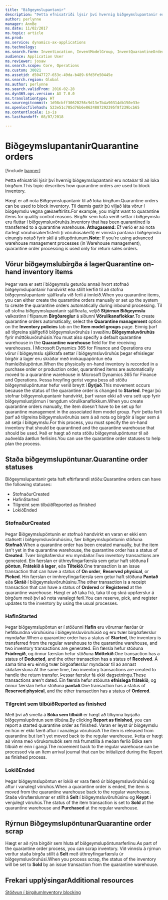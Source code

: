 ```yaml
---
title: "Biðgeymslupantanir"
description: "Þetta efnisatriði lýsir því hvernig biðgeymslupantanir eru notaðar til að loka birgðum."
author: perlynne
manager: AnnBe
ms.date: 11/02/2017
ms.topic: article
ms.prod: 
ms.service: dynamics-ax-applications
ms.technology: 
ms.search.form: InventLocation, InventModelGroup, InventQuarantineOrder, InventQuarantineParmEnd, InventQuarantineParmReportFinished, InventQuarantineParmStartUp, InventTrans
audience: Application User
ms.reviewer: josaw
ms.search.scope: Core, Operations
ms.custom: 30021
ms.assetid: d5047727-653c-49da-b489-6fd3fe50445e
ms.search.region: Global
ms.author: perlynne
ms.search.validFrom: 2016-02-28
ms.dyn365.ops.version: AX 7.0.0
ms.translationtype: HT
ms.sourcegitcommit: 1d98cbff30620256c9d13e7b4a90314db150e33e
ms.openlocfilehash: 523e51c705d76b6e8624887292395f8f239bcb65
ms.contentlocale: is-is
ms.lasthandoff: 08/07/2018

---
```


# <a name="quarantine-orders"></a><span data-ttu-id="96f27-103">Biðgeymslupantanir</span><span class="sxs-lookup"><span data-stu-id="96f27-103">Quarantine orders</span></span>

[!include [banner](../includes/banner.md)]

<span data-ttu-id="96f27-104">Þetta efnisatriði lýsir því hvernig biðgeymslupantanir eru notaðar til að loka birgðum.</span><span class="sxs-lookup"><span data-stu-id="96f27-104">This topic describes how quarantine orders are used to block inventory.</span></span>

<span data-ttu-id="96f27-105">Hægt er að nota Biðgeymslupantanir til að loka birgðum.</span><span class="sxs-lookup"><span data-stu-id="96f27-105">Quarantine orders can be used to block inventory.</span></span> <span data-ttu-id="96f27-106">Til dæmis gætir þú viljað láta vörur í biðgeymslu vegna gæðaeftirlits.</span><span class="sxs-lookup"><span data-stu-id="96f27-106">For example, you might want to quarantine items for quality control reasons.</span></span> <span data-ttu-id="96f27-107">Birgðir sem hafa verið settar í biðgeymslu eru fluttar í biðgeymsluvöruhús.</span><span class="sxs-lookup"><span data-stu-id="96f27-107">Inventory that has been quarantined is transferred to a quarantine warehouse.</span></span> <span data-ttu-id="96f27-108">**Athugasemd:** Ef verið er að nota ítarlegt vöruhúsakerfisferli (í vöruhúsakerfi) er vinnsla pantana í biðgeymslu einungis notuð fyrir skil á sölupöntunum.</span><span class="sxs-lookup"><span data-stu-id="96f27-108">**Note:** If you're using advanced warehouse management processes (in Warehouse management), quarantine order processing is used only for return sales orders.</span></span>

## <a name="quarantine-on-hand-inventory-items"></a><span data-ttu-id="96f27-109">Vörur biðgeymslubirgða á lager</span><span class="sxs-lookup"><span data-stu-id="96f27-109">Quarantine on-hand inventory items</span></span>
<span data-ttu-id="96f27-110">Þegar vara er sett í biðgeymslu geturðu annað hvort stofnað biðgeymslupantanir handvirkt eða stillt kerfið til að stofna biðgeymslupantanir sjálfkrafa við ferli á innleið.</span><span class="sxs-lookup"><span data-stu-id="96f27-110">When you quarantine items, you can either create the quarantine orders manually or set up the system to create the quarantine orders automatically during inbound processing.</span></span> <span data-ttu-id="96f27-111">Til að stofna biðgeymslupantanir sjálfkrafa, veljið **Stjórnun Biðgeymslu** valkostinn í flipanum **Birgðareglur** á síðunni **Vörulíkanaflokkar**.</span><span class="sxs-lookup"><span data-stu-id="96f27-111">To create quarantine orders automatically, select the **Quarantine management** option on the **Inventory policies** tab on the **Item model groups** page.</span></span> <span data-ttu-id="96f27-112">Einnig þarf að tilgreina sjálfgefið biðgeymsluvöruhús í svæðinu **Biðgeymsluvöruhús** fyrir móttökuvöruhúsin.</span><span class="sxs-lookup"><span data-stu-id="96f27-112">You must also specify a default quarantine warehouse in the **Quarantine warehouse** field for the receiving warehouses.</span></span> <span data-ttu-id="96f27-113">Í Microsoft Dynamics 365 for Finance and Operations eru vörur í biðgeymslu sjálkrafa settar í biðgeymsluvöruhús þegar efnislegar birgðir á lager eru skráðar með innkaupapöntun eða framleiðslupöntun.</span><span class="sxs-lookup"><span data-stu-id="96f27-113">When the physically on-hand inventory is recorded in a purchase order or production order, quarantined items are automatically moved to a quarantine warehouse in Microsoft Dynamics 365 for Finance and Operations.</span></span> <span data-ttu-id="96f27-114">Þessa hreyfing gerist vegna þess að stöðu biðgeymslupöntunar hefur verið breytt í **Byrjað**.</span><span class="sxs-lookup"><span data-stu-id="96f27-114">This movement occurs because the status of the quarantine order is changed to **Started**.</span></span> <span data-ttu-id="96f27-115">Þegar þú stofnar biðgeymslupantanir handvirkt, þarf varan ekki að vera sett upp fyrir biðgeymslustjórnun í tengdum vörulíkanaflokkum.</span><span class="sxs-lookup"><span data-stu-id="96f27-115">When you create quarantine orders manually, the item doesn't have to be set up for quarantine management in the associated item model group.</span></span> <span data-ttu-id="96f27-116">Fyrir þetta ferli þarf að tilgreina biðgeymsluvöruhús sem á að nota og birgðir á lager sem á að setja í biðgeymslu.</span><span class="sxs-lookup"><span data-stu-id="96f27-116">For this process, you must specify the on-hand inventory that should be quarantined and the quarantine warehouse that should be used.</span></span> <span data-ttu-id="96f27-117">Það er hægt að nota stöðu biðgeymslupöntunar til að auðvelda áætlun ferlisins.</span><span class="sxs-lookup"><span data-stu-id="96f27-117">You can use the quarantine order statuses to help plan the process.</span></span>

## <a name="quarantine-order-statuses"></a><span data-ttu-id="96f27-118">Staða biðgeymslupöntunar.</span><span class="sxs-lookup"><span data-stu-id="96f27-118">Quarantine order statuses</span></span>
<span data-ttu-id="96f27-119">Biðgeymslupantanir geta haft eftirfarandi stöðu:</span><span class="sxs-lookup"><span data-stu-id="96f27-119">Quarantine orders can have the following statuses:</span></span>

-   <span data-ttu-id="96f27-120">Stofnaður</span><span class="sxs-lookup"><span data-stu-id="96f27-120">Created</span></span>
-   <span data-ttu-id="96f27-121">Hafin</span><span class="sxs-lookup"><span data-stu-id="96f27-121">Started</span></span>
-   <span data-ttu-id="96f27-122">Tilgreint sem tilbúið</span><span class="sxs-lookup"><span data-stu-id="96f27-122">Reported as finished</span></span>
-   <span data-ttu-id="96f27-123">Lokið</span><span class="sxs-lookup"><span data-stu-id="96f27-123">Ended</span></span>

### <a name="created"></a><span data-ttu-id="96f27-124">Stofnaður</span><span class="sxs-lookup"><span data-stu-id="96f27-124">Created</span></span>

<span data-ttu-id="96f27-125">Þegar Biðgeymslupöntunin er stofnuð handvirkt en varan er ekki enn staðsett í biðgeymsluvöruhúsinu, fær biðgeymslupöntunin stöðuna **Stofnað**.</span><span class="sxs-lookup"><span data-stu-id="96f27-125">When a quarantine order has been created manually, but the item isn't yet in the quarantine warehouse, the quarantine order has a status of **Created**.</span></span> <span data-ttu-id="96f27-126">Tvær birgðafærslur eru myndaðar:</span><span class="sxs-lookup"><span data-stu-id="96f27-126">Two inventory transactions are generated.</span></span> <span data-ttu-id="96f27-127">Ein færslan er úthreyfingarfærsla sem getur haft stöðuna **Í pöntun**, **Frátekið á lager**, eða **Tiltekið**.</span><span class="sxs-lookup"><span data-stu-id="96f27-127">One transaction is an issue transaction that can have a status of **On order**, **Reserved physical**, or **Picked**.</span></span> <span data-ttu-id="96f27-128">Hin færslan er innhreyfingarfærsla sem getur haft stöðuna **Pantað** eða **Skráð** í biðgeymsluvöruhúsinu.</span><span class="sxs-lookup"><span data-stu-id="96f27-128">The other transaction is a receipt transaction that can have a status of **Ordered** or **Registered** at the quarantine warehouse.</span></span> <span data-ttu-id="96f27-129">Hægt er að taka frá, taka til og skrá uppfærslur á birgðum með því að nota vanalegt ferli.</span><span class="sxs-lookup"><span data-stu-id="96f27-129">You can reserve, pick, and register updates to the inventory by using the usual processes.</span></span>

### <a name="started"></a><span data-ttu-id="96f27-130">Hafin</span><span class="sxs-lookup"><span data-stu-id="96f27-130">Started</span></span>

<span data-ttu-id="96f27-131">Þegar biðgeymslupöntun er í stöðunni **Hafin** eru vörurnar færðar úr hefðbundna vöruhúsinu í biðgeymsluvöruhúsið og eru tvær birgðafærslur myndaðar.</span><span class="sxs-lookup"><span data-stu-id="96f27-131">When a quarantine order has a status of **Started**, the inventory is transferred from the regular warehouse to the quarantine warehouse, and two inventory transactions are generated.</span></span> <span data-ttu-id="96f27-132">Ein færsla hefur stöðuna **Frádregið**, og önnur færslan hefur stöðuna **Móttekið**.</span><span class="sxs-lookup"><span data-stu-id="96f27-132">One transaction has a status of **Deducted**, and the other transaction has a status of **Received**.</span></span> <span data-ttu-id="96f27-133">Á sama tíma eru einnig tvær birgðafærslur myndaðar til að annast skilafærsluna.</span><span class="sxs-lookup"><span data-stu-id="96f27-133">At the same time, two inventory transactions are created to handle the return transfer.</span></span> <span data-ttu-id="96f27-134">Þessar færslur fá ekki dagsetningu.</span><span class="sxs-lookup"><span data-stu-id="96f27-134">These transactions aren't dated.</span></span> <span data-ttu-id="96f27-135">Ein færsla hefur stöðuna **efnislega frátekið**, og önnur færslan hefur stöðuna **pantað**.</span><span class="sxs-lookup"><span data-stu-id="96f27-135">One transaction has a status of **Reserved physical**, and the other transaction has a status of **Ordered**.</span></span>

### <a name="reported-as-finished"></a><span data-ttu-id="96f27-136">Tilgreint sem tilbúið</span><span class="sxs-lookup"><span data-stu-id="96f27-136">Reported as finished</span></span>

<span data-ttu-id="96f27-137">Með því að smella á **Bóka sem tilbúið** er hægt að tilkynna byrjaða biðgeymslupöntun sem tilbúna.</span><span class="sxs-lookup"><span data-stu-id="96f27-137">By clicking **Report as finished**, you can report a started quarantine order as finished.</span></span> <span data-ttu-id="96f27-138">Varan er leyst úr biðgeymslu en hún er ekki færð aftur í vanalega vöruhúsið.</span><span class="sxs-lookup"><span data-stu-id="96f27-138">The item is released from quarantine but isn't yet moved back to the regular warehouse.</span></span> <span data-ttu-id="96f27-139">Þetta er hægt að vinna með vörukomubók sem má frumstilla á meðan ferlið Bóka sem tilbúið er enn í gangi.</span><span class="sxs-lookup"><span data-stu-id="96f27-139">The movement back to the regular warehouse can be processed via an Item arrival journal that can be initialized during the Report as finished process.</span></span>

### <a name="ended"></a><span data-ttu-id="96f27-140">Lokið</span><span class="sxs-lookup"><span data-stu-id="96f27-140">Ended</span></span>

<span data-ttu-id="96f27-141">Þegar biðgeymslupöntun er lokið er vara færð úr biðgeymsluvöruhúsi og aftur í vanalegt vöruhús.</span><span class="sxs-lookup"><span data-stu-id="96f27-141">When a quarantine order is ended, the item is moved from the quarantine warehouse back to the regular warehouse.</span></span> <span data-ttu-id="96f27-142">Staða vörufærslunnar er stillt á **Selt** í biðgeymsluvöruhúsinu og **Keypt** í venjulegt vöruhús.</span><span class="sxs-lookup"><span data-stu-id="96f27-142">The status of the item transaction is set to **Sold** at the quarantine warehouse and **Purchased** at the regular warehouse.</span></span>

## <a name="quarantine-order-scrap"></a><span data-ttu-id="96f27-143">Rýrnun Biðgeymslupöntunar</span><span class="sxs-lookup"><span data-stu-id="96f27-143">Quarantine order scrap</span></span>
<span data-ttu-id="96f27-144">Hægt er að rýra birgðir sem hluta af biðgeymslupöntunarferlinu.</span><span class="sxs-lookup"><span data-stu-id="96f27-144">As part of the quarantine order process, you can scrap inventory.</span></span> <span data-ttu-id="96f27-145">Við vinnslu á rýrnun verður staða birgða stillt á **Selt** með úthreyfingarfærslu úr biðgeymsluvöruhúsi.</span><span class="sxs-lookup"><span data-stu-id="96f27-145">When you process scrap, the status of the inventory will be set to **Sold** by an issue transaction from the quarantine warehouse.</span></span>

<a name="additional-resources"></a><span data-ttu-id="96f27-146">Frekari upplýsingar</span><span class="sxs-lookup"><span data-stu-id="96f27-146">Additional resources</span></span>
--------

[<span data-ttu-id="96f27-147">Stöðvun í birgðum</span><span class="sxs-lookup"><span data-stu-id="96f27-147">Inventory blocking</span></span>](inventory-blocking.md)

